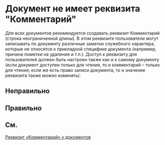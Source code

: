 # Документ не имеет реквизита "Комментарий"

Для всех документов рекомендуется создавать реквизит Комментарий
(строка неограниченной длины). В этом реквизите пользователи могут
записывать по документу различные заметки служебного характера, которые
не относятся к прикладной специфике документа (например, причина пометки
на удаления и т.п.). Доступ к реквизиту для пользователей должен быть
настроен также как и к самому документу (если документ доступен только
для чтения, то и комментарий – только для чтения; если же есть право
записи документа, то и значение реквизита также можно изменять).

## Неправильно

## Правильно

## См.

[Реквизит «Комментарий» у документов](https://its.1c.ru/db/v8std#content:531:hdoc:1)